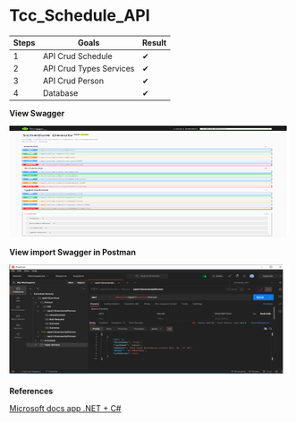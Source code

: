 # Tcc_Schedule_API

| Steps      |Goals                                       | Result |
|------------|--------------------------------------------|--------|
|     1      |API Crud Schedule                           |   ✔   |
|     2      |API Crud Types Services                     |   ✔   |
|     3      |API Crud Person                             |   ✔   |
|     4      |Database                                    |   ✔   |


**View Swagger**

<img src="/img/swagger.png" width="500" height="200">

**View import Swagger in Postman**

<img src="/img/postman.png" width="500" height="200">

**References**

[Microsoft docs app .NET + C# ](https://docs.microsoft.com/pt-br/learn/modules/build-web-api-aspnet-core/5-implement-crud)
